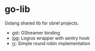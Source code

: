 # go-lib

Golang shared lib for obrel projects.

- gst: GStreamer binding
- [log](pkg/log): Logrus wrapper with sentry hook
- [rr](pkg/rr): Simple round robin implementation
